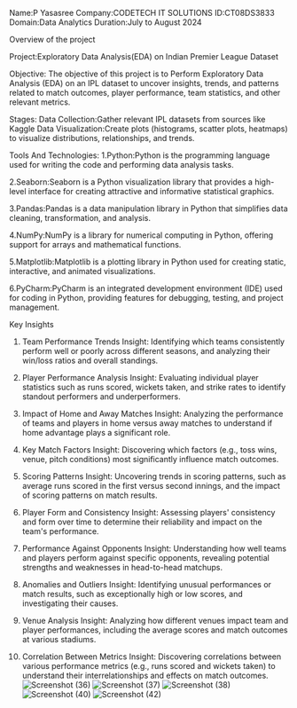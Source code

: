Name:P Yasasree
Company:CODETECH IT SOLUTIONS
ID:CT08DS3833
Domain:Data Analytics
Duration:July to August 2024

Overview of the project

Project:Exploratory Data Analysis(EDA) on Indian Premier League Dataset

Objective:
The objective of this project is to Perform Exploratory Data Analysis (EDA) on an IPL dataset to uncover insights, trends, and patterns related to match outcomes, player performance, team statistics, and other relevant metrics.

Stages:
Data Collection:Gather relevant IPL datasets from sources like Kaggle
Data Visualization:Create plots (histograms, scatter plots, heatmaps) to visualize distributions, relationships, and trends.

Tools And Technologies:
1.Python:Python is the programming language used for writing the code and performing data analysis tasks.

2.Seaborn:Seaborn is a Python visualization library that provides a high-level interface for creating attractive and informative statistical graphics.

3.Pandas:Pandas is a data manipulation library in Python that simplifies data cleaning, transformation, and analysis.

4.NumPy:NumPy is a library for numerical computing in Python, offering support for arrays and mathematical functions.

5.Matplotlib:Matplotlib is a plotting library in Python used for creating static, interactive, and animated visualizations.

6.PyCharm:PyCharm is an integrated development environment (IDE) used for coding in Python, providing features for debugging, testing, and project management.

Key Insights
1. Team Performance Trends
Insight: Identifying which teams consistently perform well or poorly across different seasons, and analyzing their win/loss ratios and overall standings.

2. Player Performance Analysis
Insight: Evaluating individual player statistics such as runs scored, wickets taken, and strike rates to identify standout performers and underperformers.

3. Impact of Home and Away Matches
Insight: Analyzing the performance of teams and players in home versus away matches to understand if home advantage plays a significant role.

4. Key Match Factors
Insight: Discovering which factors (e.g., toss wins, venue, pitch conditions) most significantly influence match outcomes.

5. Scoring Patterns
Insight: Uncovering trends in scoring patterns, such as average runs scored in the first versus second innings, and the impact of scoring patterns on match results.

6. Player Form and Consistency
Insight: Assessing players' consistency and form over time to determine their reliability and impact on the team's performance.

7. Performance Against Opponents
Insight: Understanding how well teams and players perform against specific opponents, revealing potential strengths and weaknesses in head-to-head matchups.

8. Anomalies and Outliers
Insight: Identifying unusual performances or match results, such as exceptionally high or low scores, and investigating their causes.

9. Venue Analysis
Insight: Analyzing how different venues impact team and player performances, including the average scores and match outcomes at various stadiums.

10. Correlation Between Metrics
Insight: Discovering correlations between various performance metrics (e.g., runs scored and wickets taken) to understand their interrelationships and effects on match outcomes.
![Screenshot (36)](https://github.com/user-attachments/assets/323e3997-649a-419d-b6c8-65e281758012)
![Screenshot (37)](https://github.com/user-attachments/assets/36286ff5-9aad-4c95-b8c2-9fdf806b56cb)
![Screenshot (38)](https://github.com/user-attachments/assets/38bbecc5-294c-40b0-946e-08b7ead263b9)
![Screenshot (40)](https://github.com/user-attachments/assets/2f4f8068-395f-41ea-8b39-1b72abc98dcd)
![Screenshot (42)](https://github.com/user-attachments/assets/815b17fa-2acb-4bfb-bac7-5c59ab523c8f)





